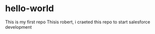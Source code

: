 # hello-world
This is my first repo
Thisis robert, i craeted this repo to start salesforce development
